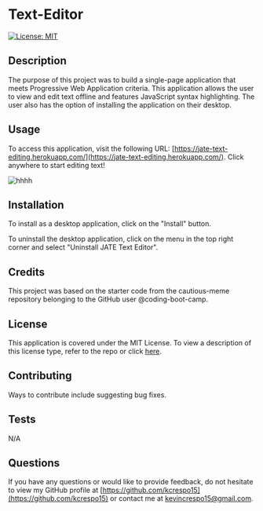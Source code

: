 # Text-Editor

  [![License: MIT](https://img.shields.io/badge/License-MIT-yellow.svg)](https://opensource.org/licenses/MIT)

  ## Description

The purpose of this project was to build a single-page application that meets Progressive Web Application criteria. This application allows the user to view and edit text offline and features JavaScript syntax highlighting. The user also has the option of installing the application on their desktop. 
## Usage

  To access this application, visit the following URL: [https://jate-text-editing.herokuapp.com/](https://jate-text-editing.herokuapp.com/). Click anywhere to start editing text!

 ![hhhh](https://user-images.githubusercontent.com/109176118/199367532-66afc61e-a0e7-4711-9b9f-1f4bdf8c5a76.PNG)


 ## Installation

  To install as a desktop application, click on the "Install" button.

 To uninstall the desktop application, click on the menu in the top right corner and select "Uninstall JATE Text Editor".

  ## Credits

This project was based on the starter code from the cautious-meme repository belonging to the GitHub user @coding-boot-camp.

  ## License

  This application is covered under the MIT License.
  To view a description of this license type, refer to the repo or click [here](https://opensource.org/licenses/MIT).

  ## Contributing

  Ways to contribute include suggesting bug fixes.
  
  ## Tests

  N/A

  ## Questions

  If you have any questions or would like to provide feedback, do not hesitate to view my GitHub profile at [https://github.com/kcrespo15](https://github.com/kcrespo15) or contact me at kevincrespo15@gmail.com.
